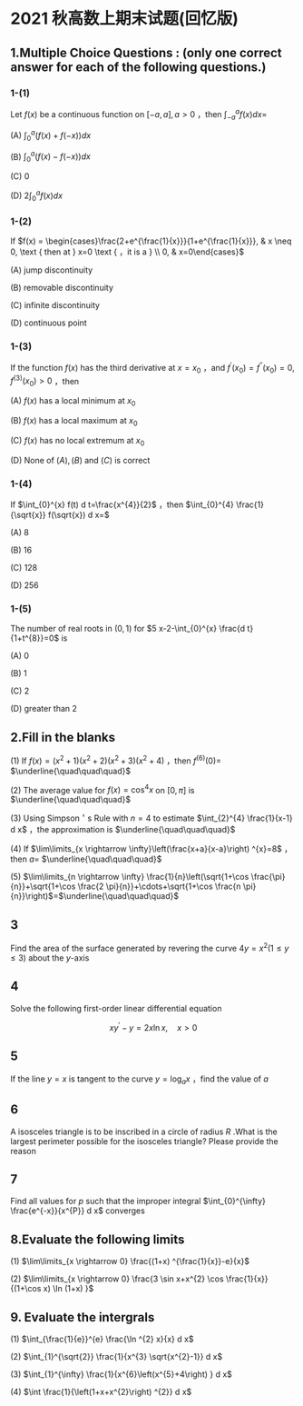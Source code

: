 # 2021 秋高数上期末试题(回忆版)

## 1.Multiple Choice Questions : (only one correct answer for each of the following questions.)

### 1-(1)

Let $f(x)$ be a continuous function on $[-a, a], a>0$ ，then $\int_{-a}^{a} f(x) d x=$

(A) $\int_{0}^{a}(f(x) +f(-x) ) d x$

(B) $\int_{0}^{a}(f(x) -f(-x) ) d x$

(C) 0

(D) $2 \int_{0}^{a} f(x) d x$

### 1-(2)

If $f(x) = \begin{cases}\frac{2+e^{\frac{1}{x}}}{1+e^{\frac{1}{x}}}, & x \neq 0, \text { then at } x=0 \text { ，it is a } \\ 0, & x=0\end{cases}$

(A) jump discontinuity

(B) removable discontinuity

(C) infinite discontinuity

(D) continuous point

### 1-(3)

If the function $f(x)$ has the third derivative at $x=x_{0}$ ，and $f^{\prime}\left(x_{0}\right) =f^{\prime \prime}\left(x_{0}\right) =0, f^{(3) }\left(x_{0}\right) >0$ ，then

(A) $f(x)$ has a local minimum at $x_{0}$

(B) $f(x)$ has a local maximum at $x_{0}$

(C) $f(x)$ has no local extremum at $x_{0}$

(D) None of $(A) ,(B)$ and $(C)$ is correct

### 1-(4)

If $\int_{0}^{x} f(t) d t=\frac{x^{4}}{2}$ ，then $\int_{0}^{4} \frac{1}{\sqrt{x}} f(\sqrt{x}) d x=$

(A) 8

(B) 16

(C) 128

(D) 256

### 1-(5)

The number of real roots in $(0,1)$ for $5 x-2-\int_{0}^{x} \frac{d t}{1+t^{8}}=0$ is

(A) 0

(B) 1

(C) 2

(D) greater than 2

## 2.Fill in the blanks

(1) If $f(x) =\left(x^{2}+1\right) \left(x^{2}+2\right) \left(x^{2}+3\right) \left(x^{2}+4\right)$ ，then $f^{(6) }(0) =$ $\underline{\quad\quad\quad}$

(2) The average value for $f(x) =\cos ^{4} x$ on $[0, \pi]$ is $\underline{\quad\quad\quad}$

(3) Using Simpson＇s Rule with $n=4$ to estimate $\int_{2}^{4} \frac{1}{x-1} d x$ ，the approximation is $\underline{\quad\quad\quad}$

(4) If $\lim\limits_{x \rightarrow \infty}\left(\frac{x+a}{x-a}\right) ^{x}=8$ ，then $a=$ $\underline{\quad\quad\quad}$

(5) $\lim\limits_{n \rightarrow \infty} \frac{1}{n}\left(\sqrt{1+\cos \frac{\pi}{n}}+\sqrt{1+\cos \frac{2 \pi}{n}}+\cdots+\sqrt{1+\cos \frac{n \pi}{n}}\right)$=$\underline{\quad\quad\quad}$

## 3

Find the area of the surface generated by revering the curve $4 y=x^{2}(1 \leqslant y \leqslant 3)$ about the $y$-axis

## 4

Solve the following first-order linear differential equation

$$
x y^{\prime}-y=2 x \ln x, \quad x>0
$$

## 5

If the line $y=x$ is tangent to the curve $y=\log _{a} x$ ，find the value of $a$

## 6

A isosceles triangle is to be inscribed in a circle of radius $R$ .What is the largest perimeter possible for the isosceles triangle? Please provide the reason

## 7

Find all values for $p$ such that the improper integral $\int_{0}^{\infty} \frac{e^{-x}}{x^{P}} d x$ converges

## 8.Evaluate the following limits

(1) $\lim\limits_{x \rightarrow 0} \frac{(1+x) ^{\frac{1}{x}}-e}{x}$

(2) $\lim\limits_{x \rightarrow 0} \frac{3 \sin x+x^{2} \cos \frac{1}{x}}{(1+\cos x) \ln (1+x) }$

## 9. Evaluate the intergrals

(1) $\int_{\frac{1}{e}}^{e} \frac{\ln ^{2} x}{x} d x$

(2) $\int_{1}^{\sqrt{2}} \frac{1}{x^{3} \sqrt{x^{2}-1}} d x$

(3) $\int_{1}^{\infty} \frac{1}{x^{6}\left(x^{5}+4\right) } d x$

(4) $\int \frac{1}{\left(1+x+x^{2}\right) ^{2}} d x$
